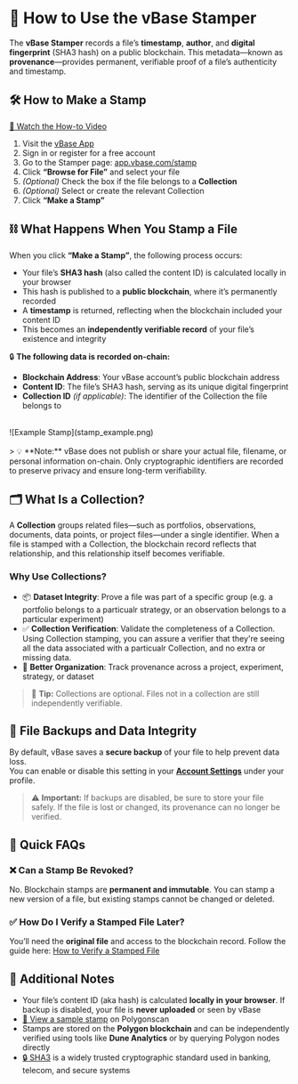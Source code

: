 # 🧾 How to Use the vBase Stamper

The **vBase Stamper** records a file’s **timestamp**, **author**, and **digital fingerprint** (SHA3 hash) on a public blockchain. This metadata—known as **provenance**—provides permanent, verifiable proof of a file’s authenticity and timestamp.


## 🛠️ How to Make a Stamp  
[🎥 Watch the How-to Video](https://www.youtube.com/watch?v=wRJCNvDkKR8)

1. Visit the [vBase App](https://app.vbase.com/)  
2. Sign in or register for a free account  
3. Go to the Stamper page: [app.vbase.com/stamp](https://app.vbase.com/stamp)  
4. Click **“Browse for File”** and select your file  
5. *(Optional)* Check the box if the file belongs to a **Collection**  
6. *(Optional)* Select or create the relevant Collection  
7. Click **“Make a Stamp”**


## ⛓️ What Happens When You Stamp a File

When you click **“Make a Stamp”**, the following process occurs:

- Your file’s **SHA3 hash** (also called the content ID) is calculated locally in your browser  
- This hash is published to a **public blockchain**, where it’s permanently recorded  
- A **timestamp** is returned, reflecting when the blockchain included your content ID  
- This becomes an **independently verifiable record** of your file’s existence and integrity  

🔒 **The following data is recorded on-chain:**

- **Blockchain Address**: Your vBase account’s public blockchain address  
- **Content ID**: The file’s SHA3 hash, serving as its unique digital fingerprint  
- **Collection ID** *(if applicable)*: The identifier of the Collection the file belongs to  
<br>
![Example Stamp](stamp_example.png)
<br><br>
> 💡 **Note:** vBase does not publish or share your actual file, filename, or personal information on-chain. Only cryptographic identifiers are recorded to preserve privacy and ensure long-term verifiability.


## 🗂️ What Is a Collection?

A **Collection** groups related files—such as portfolios, observations, documents, data points, or project files—under a single identifier. When a file is stamped with a Collection, the blockchain record reflects that relationship, and this relationship itself becomes verifiable.

### Why Use Collections?

- 📦 **Dataset Integrity**: Prove a file was part of a specific group (e.g. a portfolio belongs to a particualr strategy, or an observation belongs to a particular experiment)  
- ✅ **Collection Verification**: Validate the completeness of a Collection. Using Collection stamping, you can assure a verifier that they're seeing all the data associated with a particualr Collection, and no extra or missing data.   
- 🧩 **Better Organization**: Track provenance across a project, experiment, strategy, or dataset

> 📌 **Tip:** Collections are optional. Files not in a collection are still independently verifiable.


## 🔐 File Backups and Data Integrity

By default, vBase saves a **secure backup** of your file to help prevent data loss.  
You can enable or disable this setting in your [**Account Settings**](https://app.vbase.com/profile/#account_settings) under your profile.

> ⚠️ **Important:** If backups are disabled, be sure to store your file safely. If the file is lost or changed, its provenance can no longer be verified.


## 💬 Quick FAQs

### ❌ Can a Stamp Be Revoked?

No. Blockchain stamps are **permanent and immutable**.  You can stamp a new version of a file, but existing stamps cannot be changed or deleted. 

### ✅ How Do I Verify a Stamped File Later?

You’ll need the **original file** and access to the blockchain record.  Follow the guide here: [How to Verify a Stamped File](/how-to-use-vbase-verify.md)


## 📝 Additional Notes

- Your file’s content ID (aka hash) is calculated **locally in your browser**. If backup is disabled, your file is **never uploaded** or seen by vBase  
- [🔗 View a sample stamp](https://polygonscan.com/tx/0xe7dbb99c2f521a5c636d4cc7f6fd3c60cdf427c284230aa0093faac338b9d651) on Polygonscan  
- Stamps are stored on the **Polygon blockchain** and can be independently verified using tools like **Dune Analytics** or by querying Polygon nodes directly  
- [🔒 SHA3](https://en.wikipedia.org/wiki/SHA-3) is a widely trusted cryptographic standard used in banking, telecom, and secure systems
